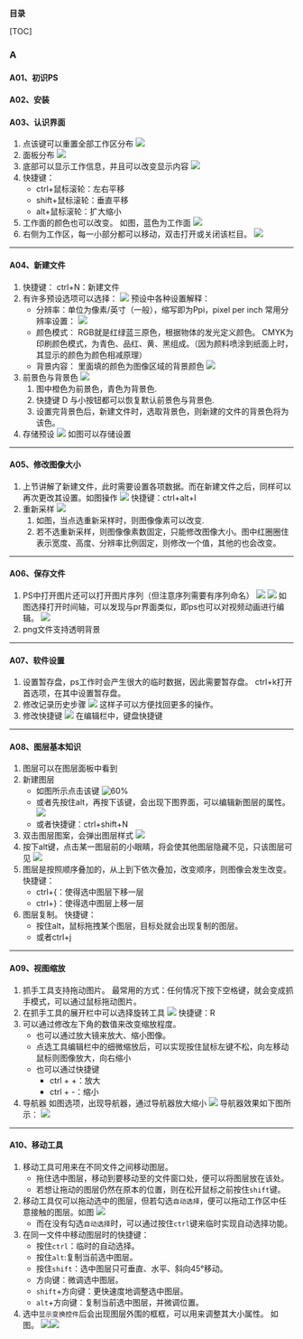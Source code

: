 **目录**

[TOC]


### A

#### A01、初识PS

#### A02、安装

#### A03、认识界面
1. 点该键可以重置全部工作区分布
    ![](picture/2023-06-18-23-18-36.png)
2. 面板分布
    ![](picture/2023-06-18-23-20-05.png)
3. 底部可以显示工作信息，并且可以改变显示内容
   ![](picture/2023-06-18-23-21-29.png)
4. 快捷键：
   - ctrl+鼠标滚轮：左右平移
   - shift+鼠标滚轮：垂直平移
   - alt+鼠标滚轮：扩大缩小
5. 工作面的颜色也可以改变。
   如图，蓝色为工作面
   ![](picture/2023-06-18-23-24-22.png)
6. 右侧为工作区，每一小部分都可以移动，双击打开或关闭该栏目。
   ![](picture/2023-06-18-23-26-08.png)

---

#### A04、新建文件
1. 快捷键：
   ctrl+N：新建文件
2. 有许多预设选项可以选择：
   ![](picture/2023-06-18-23-28-03.png)
   预设中各种设置解释：
   - 分辨率：单位为像素/英寸（一般），缩写即为Ppi，pixel per inch
        常用分辨率设置：
        ![](picture/2023-06-18-23-30-37.png)
   - 颜色模式：
        RGB就是红绿蓝三原色，根据物体的发光定义颜色。
        CMYK为印刷颜色模式，为青色、品红、黄、黑组成。（因为颜料喷涂到纸面上时，其显示的颜色为颜色相减原理）
   - 背景内容：
    里面填的颜色为图像区域的背景颜色
    ![](picture/2023-06-18-23-39-19.png)
3. 前景色与背景色
   ![](2023-06-18-23-35-34.png)
   1. 图中橙色为前景色，青色为背景色.
   2. 快捷键 D 与小按钮都可以恢复默认前景色与背景色.
   3. 设置完背景色后，新建文件时，选取背景色，则新建的文件的背景色将为该色。
4. 存储预设
   ![](picture/2023-06-18-23-41-28.png)
   如图可以存储设置

---

#### A05、修改图像大小
1. 上节讲解了新建文件，此时需要设置各项数据。而在新建文件之后，同样可以再次更改其设置。如图操作
   ![](picture/2023-06-18-23-44-09.png)
   快捷键：ctrl+alt+I
2. 重新采样
   ![](picture/2023-06-18-23-47-47.png)
   1. 如图，当点选重新采样时，则图像像素可以改变.
   2. 若不选重新采样，则图像像素数固定，只能修改图像大小。图中红圈圈住表示宽度、高度、分辨率比例固定，则修改一个值，其他的也会改变。

---

#### A06、保存文件
1. PS中打开图片还可以打开图片序列（但注意序列需要有序列命名）
   ![](picture/2023-06-22-21-20-58.png)
   ![](picture/2023-06-22-21-22-16.png)
   如图选择打开时间轴，可以发现与pr界面类似，即ps也可以对视频动画进行编辑。
   ![](picture/2023-06-22-21-23-18.png)
2. png文件支持透明背景

---

#### A07、软件设置
1. 设置暂存盘，ps工作时会产生很大的临时数据，因此需要暂存盘。
   ctrl+k打开首选项，在其中设置暂存盘。
2. 修改记录历史步骤
   ![](picture/2023-06-22-21-31-43.png)
   这样子可以方便找回更多的操作。
3. 修改快捷键
   ![](picture/2023-06-22-21-35-28.png)
   在编辑栏中，键盘快捷键

---

#### A08、图层基本知识
1. 图层可以在图层面板中看到
2. 新建图层
   - 如图所示点击该键
      ![60%](picture/2023-06-26-16-06-20.png)
   - 或者先按住alt，再按下该键，会出现下图界面，可以编辑新图层的属性。
      ![](2023-06-26-16-07-58.png)
   - 或者快捷键：ctrl+shift+N
3. 双击图层图案，会弹出图层样式
   ![](PICTURE/2023-06-26-16-47-53.png)
4. 按下alt键，点击某一图层前的小眼睛，将会使其他图层隐藏不见，只该图层可见
   ![](picture/2023-06-26-16-51-29.png)
5. 图层是按照顺序叠加的，从上到下依次叠加，改变顺序，则图像会发生改变。
   快捷键：
   - ctrl+{：使得选中图层下移一层
   - ctrl+}：使得选中图层上移一层
6. 图层复制。
   快捷键：
   - 按住alt，鼠标拖拽某个图层，目标处就会出现复制的图层。
   - 或者ctrl+j

---

#### A09、视图缩放
1. 抓手工具支持拖动图片。
   最常用的方式：任何情况下按下空格键，就会变成抓手模式，可以通过鼠标拖动图片。
2. 在抓手工具的展开栏中可以选择旋转工具
   ![](picture/2023-06-26-17-28-02.png)
   快捷键：R
3. 可以通过修改左下角的数值来改变缩放程度。
   - 也可以通过放大镜来放大、缩小图像。
   - 点选工具编辑栏中的细微缩放后，可以实现按住鼠标左键不松，向左移动鼠标则图像放大，向右缩小
   - 也可以通过快捷键
     - ctrl + +：放大
     - ctrl + -：缩小
4. 导航器
   如图选项，出现导航器，通过导航器放大缩小
   ![](picture/2023-06-26-17-37-26.png)
   导航器效果如下图所示：
   ![](picture/2023-06-26-17-39-30.png)

---

#### A10、移动工具
1. 移动工具可用来在不同文件之间移动图层。
   - 拖住选中图层，移动到要移动至的文件窗口处，便可以将图层放在该处。
   - 若想让拖动的图层仍然在原本的位置，则在松开鼠标之前按住`shift`键。
2. 移动工具仅可以拖动选中的图层，但若勾选`自动选择`，便可以拖动工作区中任意接触的图层。如图
   ![](picture/image.png)
   - 而在没有勾选`自动选择`时，可以通过按住`ctrl`键来临时实现自动选择功能。
3. 在同一文件中移动图层时的快捷键：
   - 按住`ctrl`：临时的自动选择。
   - 按住`alt`:复制当前选中图层。
   - 按住`shift`：选中图层只可垂直、水平、斜向45°移动。
   - 方向键：微调选中图层。
   - `shift`+方向键：更快速度地调整选中图层。
   - `alt`+方向键：复制当前选中图层，并微调位置。
4. 选中`显示变换控件`后会出现图层外围的框框，可以用来调整其大小属性。
   如图。
   ![](picture/image1.png)![](picture/2023-08-01-00-20-35.png)